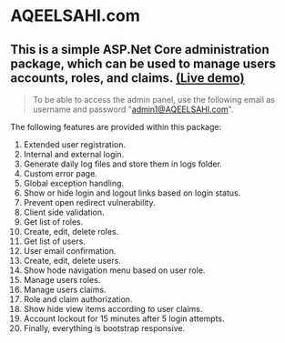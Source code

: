 # AQEELSAHI.com

## This is a simple ASP.Net Core administration package, which can be used to manage users accounts, roles, and claims. [(Live demo)](https://aqeelsahiaspnetcoreadmin.azurewebsites.net/)

> To be able to access the admin panel, use the following email as username and password "admin1@AQEELSAHI.com".

The following features are provided within this package:

1. Extended user registration.
2. Internal and external login.
3. Generate daily log files and store them in logs folder.
4. Custom error page.
5. Global exception handling.
6. Show or hide login and logout links based on login status.
7. Prevent open redirect vulnerability.
8. Client side validation.
9. Get list of roles.
10. Create, edit, delete roles.
11. Get list of users.
12. User email confirmation.
13. Create, edit, delete users.
14. Show hode navigation menu based on user role.
15. Manage users roles.
16. Manage users claims.
17. Role and claim authorization.
18. Show hide view items according to user claims.
19. Account lockout for 15 minutes after 5 login attempts.
20. Finally, everything is bootstrap responsive.
